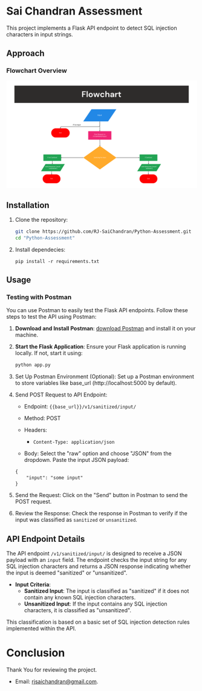 # Sai Chandran Assessment

This project implements a Flask API endpoint to detect SQL injection characters in input strings.

## Approach

### Flowchart Overview

![Flowchart](flowchart.png)

## Installation

1. Clone the repository:

   ```bash
   git clone https://github.com/RJ-SaiChandran/Python-Assessment.git
   cd "Python-Assessment"
   ```

2. Install dependecies:
   ```
   pip install -r requirements.txt
   ```
## Usage
### Testing with Postman

You can use Postman to easily test the Flask API endpoints. Follow these steps to test the API using Postman:

1. **Download and Install Postman**: [download Postman](https://www.postman.com/downloads/) and install it on your machine.

2. **Start the Flask Application**: Ensure your Flask application is running locally. If not, start it using:

   ```bash
   python app.py
   ```

3.  Set Up Postman Environment (Optional): Set up a Postman environment to store variables like base_url (http://localhost:5000 by default).

4. Send POST Request to API Endpoint:

    * Endpoint: `{{base_url}}/v1/sanitized/input/`

    * Method: POST

    * Headers:

        * `Content-Type: application/json`
    * Body: Select the "raw" option and choose "JSON" from the dropdown. Paste the input JSON payload:
    ```
    {
        "input": "some input"
    }
    ```
5. Send the Request: Click on the "Send" button in Postman to send the POST request.

6. Review the Response: Check the response in Postman to verify if the input was classified as `sanitized` or `unsanitized`.

## API Endpoint Details

The API endpoint `/v1/sanitized/input/` is designed to receive a JSON payload with an `input` field. The endpoint checks the input string for any SQL injection characters and returns a JSON response indicating whether the input is deemed "sanitized" or "unsanitized".

- **Input Criteria**:
  - **Sanitized Input**: The input is classified as "sanitized" if it does not contain any known SQL injection characters.
  - **Unsanitized Input**: If the input contains any SQL injection characters, it is classified as "unsanitized".

This classification is based on a basic set of SQL injection detection rules implemented within the API.



# Conclusion

Thank You for reviewing the project.

* Email: rjsaichandran@gmail.com.
#
